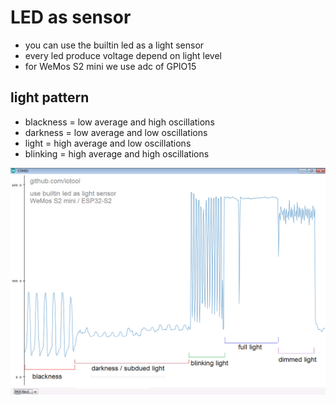 # LED as sensor

* you can use the builtin led as a light sensor
* every led produce voltage depend on light level
* for WeMos S2 mini we use adc of GPIO15

## light pattern

* blackness = low average and high oscillations
* darkness = low average and low oscillations
* light = high average and low oscillations
* blinking = high average and high oscillations

![](https://raw.githubusercontent.com/iotool/microcontroller/main/wemos-s2-mini/example/circuitpython/ledsensor/led-as-sensor-wemos-s2-mini-esp32s2.png)
